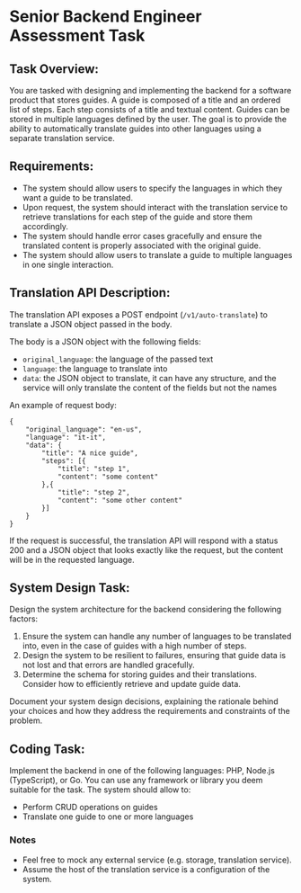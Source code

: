 # Senior Backend Engineer Assessment Task

## Task Overview:
You are tasked with designing and implementing the backend for a software product that stores guides. 
A guide is composed of a title and an ordered list of steps. Each step consists of a title and textual content. 
Guides can be stored in multiple languages defined by the user. 
The goal is to provide the ability to automatically translate guides into other languages using a separate translation service.

## Requirements:
* The system should allow users to specify the languages in which they want a guide to be translated. 
* Upon request, the system should interact with the translation service to retrieve translations for each step of the guide and store them accordingly. 
* The system should handle error cases gracefully and ensure the translated content is properly associated with the original guide.
* The system should allow users to translate a guide to multiple languages in one single interaction. 

## Translation API Description:
The translation API exposes a POST endpoint (`/v1/auto-translate`) to translate a JSON object passed in the body. 

The body is a JSON object with the following fields: 
* `original_language`: the language of the passed text
* `language`: the language to translate into
* `data`: the JSON object to translate, it can have any structure, and the service will only translate the content of the fields but not the names

An example of request body: 
```
{
    "original_language": "en-us",
    "language": "it-it",
    "data": {
        "title": "A nice guide", 
        "steps": [{
            "title": "step 1",
            "content": "some content"
        },{
            "title": "step 2",
            "content": "some other content"
        }]
    }
}
```

If the request is successful, the translation API will respond with a status 200 and a JSON object that looks exactly like the request, 
but the content will be in the requested language. 

## System Design Task:
Design the system architecture for the backend considering the following factors:

1. Ensure the system can handle any number of languages to be translated into, even in the case of guides with a high number of steps.
2. Design the system to be resilient to failures, ensuring that guide data is not lost and that errors are handled gracefully.
3. Determine the schema for storing guides and their translations. Consider how to efficiently retrieve and update guide data.

Document your system design decisions, explaining the rationale behind your choices and how they address the requirements and constraints of the problem.

## Coding Task:
Implement the backend in one of the following languages: PHP, Node.js (TypeScript), or Go. 
You can use any framework or library you deem suitable for the task.
The system should allow to: 

* Perform CRUD operations on guides
* Translate one guide to one or more languages

### Notes
* Feel free to mock any external service (e.g. storage, translation service).
* Assume the host of the translation service is a configuration of the system.

